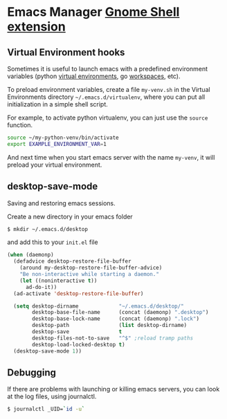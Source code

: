# Emacs Manager [Gnome Shell](https://wiki.gnome.org/Projects/GnomeShell) [extension](https://extensions.gnome.org/extension/361/emacs-manager/)

## Virtual Environment hooks

Sometimes it is useful to launch emacs with a predefined environment
variables (python
[virtual environments](http://virtualenv.readthedocs.org/en/latest/),
go [workspaces](https://golang.org/doc/code.html), etc).

To preload environment variables, create a file `my-venv.sh` in the
Virtual Environments directory `~/.emacs.d/virtualenv`, where you can
put all initialization in a simple shell script.

For example, to activate python virtualenv, you can just use the
`source` function.

```sh
source ~/my-python-venv/bin/activate
export EXAMPLE_ENVIRONMENT_VAR=1
```

And next time when you start emacs server with the name `my-venv`, it
will preload your virtual environment.

## desktop-save-mode

Saving and restoring emacs sessions.

Create a new directory in your emacs folder

```sh
$ mkdir ~/.emacs.d/desktop
```

and add this to your `init.el` file

```lisp
(when (daemonp)
  (defadvice desktop-restore-file-buffer
    (around my-desktop-restore-file-buffer-advice)
    "Be non-interactive while starting a daemon."
    (let ((noninteractive t))
      ad-do-it))
  (ad-activate 'desktop-restore-file-buffer)

  (setq desktop-dirname             "~/.emacs.d/desktop/"
        desktop-base-file-name      (concat (daemonp) ".desktop")
        desktop-base-lock-name      (concat (daemonp) ".lock")
        desktop-path                (list desktop-dirname)
        desktop-save                t
        desktop-files-not-to-save   "^$" ;reload tramp paths
        desktop-load-locked-desktop t)
  (desktop-save-mode 1))
```

## Debugging

If there are problems with launching or killing emacs servers, you can
look at the log files, using journalctl.

```sh
$ journalctl _UID=`id -u`
```
